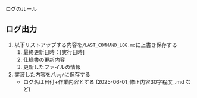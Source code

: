 ログのルール

## ログ出力
1. 以下リストアップする内容を`/LAST_COMMAND_LOG.md`に上書き保存する
	1. 最終更新日時：[実行日時]
	2. 仕様書の更新内容
	3. 更新したファイルの情報
2. 実装した内容を`/log/`に保存する
	- ログ名は日付+作業内容とする (2025-06-01_修正内容30字程度_.md など)